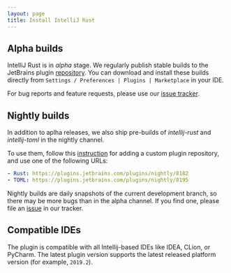 ```yaml
---
layout: page
title: Install IntelliJ Rust
---
```


## Alpha builds

IntelliJ Rust is in _alpha_ stage. We regularly publish stable builds to the JetBrains plugin [repository](https://plugins.jetbrains.com/plugin/8182).
You can download and install these builds directly from `Settings / Preferences | Plugins | Marketplace` in your IDE.

For bug reports and feature requests, please use our [issue tracker](https://github.com/intellij-rust/intellij-rust/issues).

## Nightly builds

In addition to aplha releases, we also ship pre-builds of _intellij-rust_ and _intellij-toml_ in the nightly channel.

To use them, follow this
[instruction](https://www.jetbrains.com/idea/help/managing-enterprise-plugin-repositories.html#repos)
for adding a custom plugin repository, and use one of the following URLs:

```yaml
- Rust: https://plugins.jetbrains.com/plugins/nightly/8182
- TOML: https://plugins.jetbrains.com/plugins/nightly/8195
```

Nightly builds are daily snapshots of the current development branch, so there may be more bugs than in the alpha channel. If you find one, please file an
[issue](https://github.com/intellij-rust/intellij-rust/issues) in our tracker.

## Compatible IDEs

The plugin is compatible with all Intellij-based IDEs like IDEA, CLion, or PyCharm. The latest plugin version supports the latest released platform version (for example, `2019.2`).

